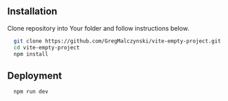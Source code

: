## Installation

Clone repository into Your folder and follow instructions below.

```bash
  git clone https://github.com/GregMalczynski/vite-empty-project.git
  cd vite-empty-project
  npm install
```

## Deployment

```bash
  npm run dev
```